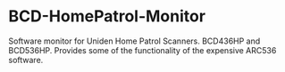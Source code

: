 # BCD-HomePatrol-Monitor
Software monitor for Uniden Home Patrol Scanners. BCD436HP and BCD536HP. Provides some of the functionality of the expensive ARC536 software.
